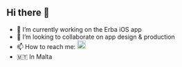 ## Hi there 👋

- 🔭 I’m currently working on the Erba iOS app
- 👯 I’m looking to collaborate on app design & production
- <span>📫 How to reach me: 
  <a href="https://www.linkedin.com/in/sofya-tarnalitskaya/" target="_blank">
    <img src="https://upload.wikimedia.org/wikipedia/commons/c/ca/LinkedIn_logo_initials.png?20140125013055" width="20" height="20" alt="LinkedIn">
  </a> </span> 
- 🇲🇹 In Malta

<!--
**tarnalitska/tarnalitska** is a ✨ _special_ ✨ repository because its `README.md` (this file) appears on your GitHub profile.

Here are some ideas to get you started:

- 🔭 I’m currently working on ...
- 🌱 I’m currently learning ...
- 👯 I’m looking to collaborate on ...
- 🤔 I’m looking for help with ...
- 💬 Ask me about ...
- 📫 How to reach me: ...
- 😄 Pronouns: ...
- ⚡ Fun fact: ...
-->
